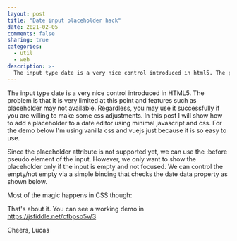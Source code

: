 ```yaml
---
layout: post
title: "Date input placeholder hack"
date: 2021-02-05
comments: false
sharing: true
categories:
  - util
  - web
description: >-
  The input type date is a very nice control introduced in html5. The problem is that it is very limited at this point and features such as placeholder is not available. Thus, let's hack it!
---
```


The input type date is a very nice control introduced in HTML5. The problem is that it is very limited at this point and features such as placeholder may not available. Regardless, you may use it successfully if you are willing to make some css adjustments. In this post I will show how to add a placeholder to a date editor using minimal javascript and css. For the demo below I'm using vanilla css and vuejs just because it is so easy to use.

Since the placeholder attribute is not supported yet, we can use the :before pseudo element of the input. However, we only want to show the placeholder only if the input is empty and not focused. We can control the empty/not empty via a simple binding that checks the date data property as shown below.

<script src="https://gist.github.com/jlucaspains/1b6172afb9f734881a2a0d1361cc1fe7.js"></script>

Most of the magic happens in CSS though:

<script src="https://gist.github.com/jlucaspains/9e38a97619eeeb479e71cd53c8e51f6a.js"></script>

That's about it. You can see a working demo in https://jsfiddle.net/cfbpso5v/3

Cheers, Lucas
